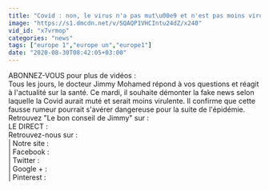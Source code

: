 ```yaml
---
title: "Covid : non, le virus n'a pas mut\u00e9 et n'est pas moins virulent !"
image: "https://s1.dmcdn.net/v/SQAQP1VHCIntu24dZ/x240"
vid_id: "x7vrmop"
categories: "news"
tags: ["europe 1","europe un","europe1"]
date: "2020-08-30T08:42:05+03:00"
---
```

ABONNEZ-VOUS pour plus de vidéos :   <br>Tous les jours, le docteur Jimmy Mohamed répond à vos questions et réagit à l'actualité sur la santé. Ce mardi, il souhaite démonter la fake news selon laquelle la Covid aurait muté et serait moins virulente. Il confirme que cette fausse rumeur pourrait s'avérer dangereuse pour la suite de l'épidémie.  <br>Retrouvez &quot;Le bon conseil de Jimmy&quot; sur :   <br>LE DIRECT :   <br>Retrouvez-nous sur :  <br>| Notre site :   <br>| Facebook :   <br>| Twitter :   <br>| Google + :   <br>| Pinterest : 
